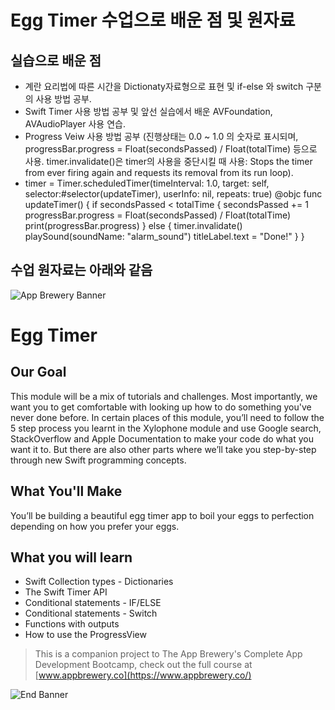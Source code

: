 # Egg Timer 수업으로 배운 점 및 원자료

## 실습으로 배운 점
* 계란 요리법에 따른 시간을 Dictionaty자료형으로 표현 및 if-else 와 switch 구분의 사용 방법 공부.
* Swift Timer 사용 방법 공부 및 앞선 실습에서 배운 AVFoundation,  AVAudioPlayer 사용 연습.
* Progress Veiw 사용 방법 공부 (진행상태는 0.0 ~ 1.0 의 숫자로 표시되며, progressBar.progress = Float(secondsPassed) / Float(totalTime) 등으로 사용. timer.invalidate()은 timer의 사용을 중단시킬 때 사용: Stops the timer from ever firing again and requests its removal from its run loop).  
* timer = Timer.scheduledTimer(timeInterval: 1.0, target: self, selector:#selector(updateTimer), userInfo: nil, repeats: true)
    @objc func updateTimer() {
        if secondsPassed < totalTime {
            secondsPassed += 1
            progressBar.progress = Float(secondsPassed) / Float(totalTime)
            print(progressBar.progress)
        } else {
            timer.invalidate()
            playSound(soundName: "alarm_sound")
            titleLabel.text = "Done!"
        }
    }

## 수업 원자료는 아래와 같음
![App Brewery Banner](Documentation/AppBreweryBanner.png)

# Egg Timer

## Our Goal

This module will be a mix of tutorials and challenges. Most importantly, we want you to get comfortable with looking up how to do something you've never done before. In certain places of this module, you’ll need to follow the 5 step process you learnt in the Xylophone module and use Google search, StackOverflow and Apple Documentation to make your code do what you want it to. But there are also other parts where we’ll take you step-by-step through new Swift programming concepts. 

## What You'll Make

You’ll be building a beautiful egg timer app to boil your eggs to perfection depending on how you prefer your eggs. 

## What you will learn

* Swift Collection types - Dictionaries
* The Swift Timer API
* Conditional statements - IF/ELSE
* Conditional statements - Switch
* Functions with outputs
* How to use the ProgressView



>This is a companion project to The App Brewery's Complete App Development Bootcamp, check out the full course at [www.appbrewery.co](https://www.appbrewery.co/)

![End Banner](Documentation/readme-end-banner.png)

